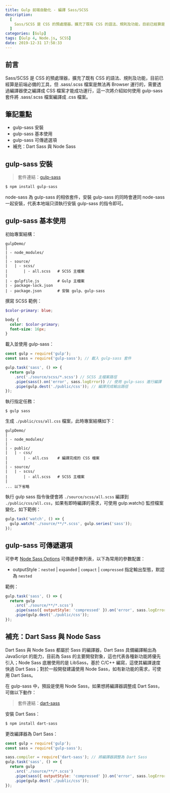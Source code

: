 ```yaml
---
title: Gulp 前端自動化 - 編譯 Sass/SCSS
description:
  [
    Sass/SCSS 是 CSS 的預處理器，擴充了既有 CSS 的語法、規則及功能，目前已經算是前端必備的工具，但 .sass/.scss 檔案是無法再 Browser 運行的，需要透過編譯器使之編譯成 CSS 檔案才能成功運行，這一次將介紹如何使用 gulp-sass 套件將 .sass/.scss 檔案編譯成 .css 檔案。,
  ]
categories: [Gulp]
tags: [Gulp 4, Node.js, SCSS]
date: 2019-12-31 17:58:33
---
```


## 前言

Sass/SCSS 是 CSS 的預處理器，擴充了既有 CSS 的語法、規則及功能，目前已經算是前端必備的工具，但 .sass/.scss 檔案是無法再 Browser 運行的，需要透過編譯器使之編譯成 CSS 檔案才能成功運行，這一次將介紹如何使用 gulp-sass 套件將 .sass/.scss 檔案編譯成 .css 檔案。

## 筆記重點

- gulp-sass 安裝
- gulp-sass 基本使用
- gulp-sass 可傳遞選項
- 補充：Dart Sass 與 Node Sass

## gulp-sass 安裝

> 套件連結：[gulp-sass](https://www.npmjs.com/package/gulp-sass)

```bash
$ npm install gulp-sass
```

node-sass 為 gulp-sass 的相依套件，安裝 gulp-sass 的同時會連同 node-sass 一起安裝，代表本地端只須執行安裝 gulp-sass 的指令即可。

## gulp-sass 基本使用

初始專案結構：

```plain
gulpDemo/
|
| - node_modules/
|
| - source/
|   | - scss/
|       | - all.scss   # SCSS 主檔案
|
| - gulpfile.js        # Gulp 主檔案
| - package-lock.json
| - package.json       # 安裝 gulp、gulp-sass
```

撰寫 SCSS 範例：

```scss
$color-primary: blue;

body {
  color: $color-primary;
  font-size: 16px;
}
```

載入並使用 gulp-sass：

```js
const gulp = require('gulp');
const sass = require('gulp-sass'); // 載入 gulp-sass 套件

gulp.task('sass', () => {
  return gulp
    .src('./source/scss/*.scss') // SCSS 主檔案路徑
    .pipe(sass().on('error', sass.logError)) // 使用 gulp-sass 進行編譯
    .pipe(gulp.dest('./public/css')); // 編譯完成輸出路徑
});
```

執行指定任務：

```bsah
$ gulp sass
```

生成 `./public/css/all.css` 檔案，此時專案結構如下：

```plain
gulpDemo/
|
| - node_modules/
|
| - public/
|   | - css/
|       | - all.css    # 編譯完成的 CSS 檔案
|
| - source/
|   | - scss/
|       | - all.scss   # SCSS 主檔案
|
... 以下省略
```

執行 gulp sass 指令後便會將 `./source/scss/all.scss` 編譯到 `./public/css/all.css`，如果有即時編譯的需求，可使用 gulp.watch() 監控檔案變化，如下範例：

```js
gulp.task('watch', () => {
  gulp.watch('./source/**/*.scss', gulp.series('sass'));
});
```

## gulp-sass 可傳遞選項

可參考 [Node Sass Options](https://github.com/sass/node-sass#options) 可傳遞參數列表，以下為常用的參數配置：

- outputStyle：`nested` | `expanded` | `compact` | `compressed`
  指定輸出型態，默認為 `nested`

範例：

```js
gulp.task('sass', () => {
  return gulp
    .src('./source/**/*.scss')
    .pipe(sass({ outputStyle: 'compressed' }).on('error', sass.logError))
    .pipe(gulp.dest('./public/css'));
});
```

## 補充：Dart Sass 與 Node Sass

<div class="note warning">Dart Sass 與 Node Sass 都屬於 Sass 的編譯器，Dart Sass 具備編譯輸出為 JavaScript 的能力，目前為 Sass 的主要開發對象，這也代表各種新功能將優先引入；Node Sass 底層使用的是 LibSass，基於 C/C++ 編寫，這使其編譯速度快過 Dart Sass；對於一般開發建議使用 Node Sass，如有新功能的需求，可使用 Dart Sass。</div>

在 gulp-sass 中，預設是使用 Node Sass，如果想將編譯器調整成 Dart Sass，可做以下動作：

> 套件連結：[dart-sass](https://www.npmjs.com/package/dart-sass)

安裝 Dart Sass：

```bash
$ npm install dart-sass
```

更改編譯器為 Dart Sass：

```js
const gulp = require('gulp');
const sass = require('gulp-sass');

sass.compiler = require('dart-sass'); // 將編譯器調整為 Dart Sass
gulp.task('sass', () => {
  return gulp
    .src('./source/**/*.scss')
    .pipe(sass({ outputStyle: 'compressed' }).on('error', sass.logError))
    .pipe(gulp.dest('./public/css'));
});
```
